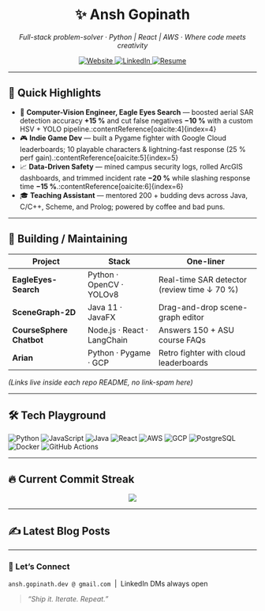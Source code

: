 <!-- ┌─────────────────────────────────────────────────────────────────────────┐
     │  GitHub Profile README — Ansh Gopinath                                 │
     └─────────────────────────────────────────────────────────────────────────┘ -->

<h1 align="center">✨  Ansh Gopinath</h1>
<p align="center">
  <em>Full-stack problem-solver · Python | React | AWS · Where code meets creativity</em>
</p>

<p align="center">
  <a href="https://www.anshgopinath.com">
    <img alt="Website"
         src="https://img.shields.io/badge/Portfolio-anshgopinath.com-181717?style=for-the-badge&logo=github">
  </a>
  <a href="https://www.linkedin.com/in/ansh-gopinath-561537152/">
    <img alt="LinkedIn"
         src="https://img.shields.io/badge/LinkedIn-0A66C2?style=for-the-badge&logo=linkedin&logoColor=white">
  </a>
  <!--  🔓  Already uploaded?  Point to the raw file in your profile-repo and uncomment.  -->
  <a href="https://raw.githubusercontent.com/Ansh2610/Ansh2610/main/Ansh_Gopinath_Resume_2025.pdf">
    <img alt="Resume"
         src="https://img.shields.io/badge/Resume-PDF-here-informational?style=for-the-badge&logo=adobeacrobatreader&logoColor=white">
  </a>
</p>

---

## 🌟  Quick Highlights
- 📡 **Computer-Vision Engineer, Eagle Eyes Search** — boosted aerial SAR detection accuracy **+15 %** and cut false negatives **−10 %** with a custom HSV + YOLO pipeline.:contentReference[oaicite:4]{index=4}  
- 🎮 **Indie Game Dev** — built a Pygame fighter with Google Cloud leaderboards; 10 playable characters & lightning-fast response (25 % perf gain).:contentReference[oaicite:5]{index=5}  
- 📈 **Data-Driven Safety** — mined campus security logs, rolled ArcGIS dashboards, and trimmed incident rate **−20 %** while slashing response time **−15 %**.:contentReference[oaicite:6]{index=6}  
- 🎓 **Teaching Assistant** — mentored 200 + budding devs across Java, C/C++, Scheme, and Prolog; powered by coffee and bad puns.

---

## 🚀  Building / Maintaining
| Project | Stack | One-liner |
|---------|-------|-----------|
| **EagleEyes-Search** | Python · OpenCV · YOLOv8 | Real-time SAR detector (review time ↓ 70 %) |
| **SceneGraph-2D** | Java 11 · JavaFX | Drag-and-drop scene-graph editor |
| **CourseSphere Chatbot** | Node.js · React · LangChain | Answers 150 + ASU course FAQs |
| **Arian** | Python · Pygame · GCP | Retro fighter with cloud leaderboards |

*(Links live inside each repo README, no link-spam here)*

---

## 🛠️  Tech Playground
![Python](https://img.shields.io/badge/Python-3776AB?logo=python&logoColor=white)
![JavaScript](https://img.shields.io/badge/JS-F7DF1E?logo=javascript&logoColor=black)
![Java](https://img.shields.io/badge/Java-007396?logo=java&logoColor=white)
![React](https://img.shields.io/badge/React-20232A?logo=react&logoColor=61DAFB)
![AWS](https://img.shields.io/badge/AWS-232F3E?logo=amazonaws&logoColor=white)
![GCP](https://img.shields.io/badge/GCP-4285F4?logo=googlecloud&logoColor=white)
![PostgreSQL](https://img.shields.io/badge/Postgres-4169E1?logo=postgresql&logoColor=white)
![Docker](https://img.shields.io/badge/Docker-2496ED?logo=docker&logoColor=white)
![GitHub Actions](https://img.shields.io/badge/GitHub_Actions-2088FF?logo=githubactions&logoColor=white)

---

## 🔥  Current Commit Streak
<p align="center">
  <img src="https://github-readme-streak-stats.herokuapp.com?user=Ansh2610&theme=dark&hide_border=true&date_format=M%20j%5B%2C%20Y%5D">
</p>

---

## ✍️  Latest Blog Posts
<!-- BLOG-POST-LIST:START -->
<!-- BLOG-POST-LIST:END -->


---

### 💌  Let’s Connect
`ansh.gopinath.dev @ gmail.com` &nbsp;|&nbsp; LinkedIn DMs always open  

> *“Ship it. Iterate. Repeat.”*

<!-- END README -->
